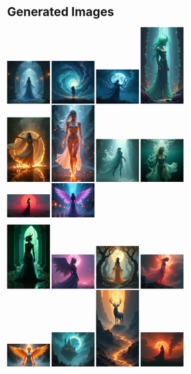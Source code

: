 # Generated Images



<img src="2025_07_16_01.png" width="100"/> <img src="2025_07_16_02.png" width="100"/> <img src="2025_07_16_03.png" width="100"/> <img src="2025_07_16_04.png" width="100"/> <img src="2025_07_16_05.png" width="100"/> <img src="2025_07_16_06.png" width="100"/> <img src="2025_07_16_07.png" width="100"/> <img src="2025_07_16_08.png" width="100"/> <img src="2025_07_16_09.png" width="100"/> <img src="2025_07_16_10.png" width="100"/>

<img src="2025_07_16_11.png" width="100"/> <img src="2025_07_16_12.png" width="100"/> <img src="2025_07_16_13.png" width="100"/> <img src="2025_07_16_14.png" width="100"/> <img src="2025_07_16_15.png" width="100"/> <img src="2025_07_16_16.png" width="100"/> <img src="2025_07_16_17.png" width="100"/> <img src="2025_07_16_18.png" width="100"/>
